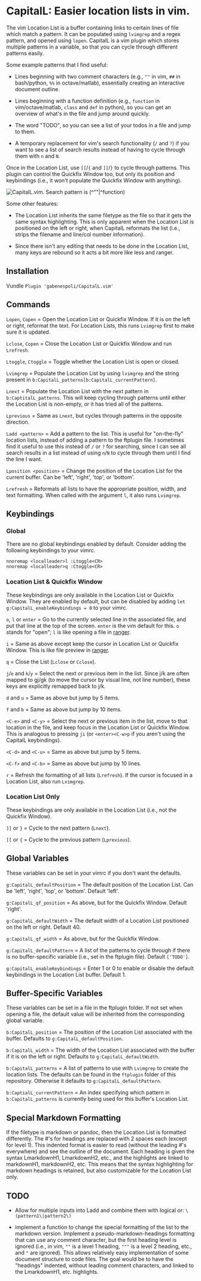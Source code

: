# CapitalL: Easier location lists in vim.

The vim Location List is a buffer containing links to certain lines of file which match a pattern. It can be populated using `lvimgrep` and a regex pattern, and opened using `lopen`. CapitalL is a vim plugin which stores multiple patterns in a variable, so that you can cycle through different patterns easily.

Some example patterns that I find useful:

- Lines beginning with two comment characters (e.g., `""` in vim, `##` in bash/python, `%%` in octave/matlab), essentially creating an interactive document outline.

- Lines beginning with a function definition (e.g., `function` in vim/octave/matlab, `class` and `def` in python), so you can get an overview of what's in the file and jump around quickly.

- The word "TODO", so you can see a list of your todos in a file and jump to them.

- A temporary replacement for vim's search functionality (`/` and `?`) if you want to see a list of search results instead of having to cycle through them with `n` and `N`.

Once in the Location List, use `[[`/`{` and `]]`/`}` to cycle through patterns. This plugin can control the Quickfix Window too, but only its position and keybindings (i.e., it won't populate the Quickfix Window with anything).

![CapitalL.vim. Search pattern is \(^\"\"\|^function\)](http://i.imgur.com/OQKSzrM.png)

Some other features:

- The Location List inherits the same filetype as the file so that it gets the same syntax highlighting. This is only apparent when the Location List is positioned on the left or right, when CapitalL reformats the list (i.e., strips the filename and line/col number information).

- Since there isn't any editing that needs to be done in the Location List, many keys are rebound so it acts a bit more like less and ranger.

## Installation

Vundle `Plugin 'gabenespoli/CapitalL.vim'`

## Commands

`Lopen`, `Copen` = Open the Location List or Quickfix Window. If it is on the left or right, reformat the text. For Location Lists, this runs `Lvimgrep` first to make sure it is updated.

`Lclose`, `Copen` = Close the Location List or Quickfix Window and run `Lrefresh`.

`Ltoggle`, `Ctoggle` = Toggle whether the Location List is open or closed.

`Lvimgrep` = Populate the Location List by using `lvimgrep` and the string present in `b:CapitalL_patterns[b:CapitalL_currentPattern]`.

`Lnext` = Populate the Location List with the next pattern in `b:CaptitalL_patterns`. This will keep cycling through patterns until either the Location List is non-empty, or it has tried all of the patterns.

`Lprevious` = Same as `Lnext`, but cycles through patterns in the opposite direction.

`Ladd <pattern>` = Add a pattern to the list. This is useful for "on-the-fly" location lists, instead of adding a pattern to the ftplugin file. I sometimes find it useful to use this instead of `/` or `?` for searching, since I can see all search results in a list instead of using `n`/`N` to cycle through them until I find the line I want.

`Lposition <position>` = Change the position of the Location List for the current buffer. Can be 'left', 'right', 'top', or 'bottom'.

`Lrefresh` = Reformats all lists to have the appropriate position, width, and text formatting. When called with the argument `l`, it also runs `Lvimgrep`.

## Keybindings

### Global

There are no global keybindings enabled by default. Consider adding the following keybindings to your vimrc.

```vim
nnoremap <localleader>l :Ltoggle<CR>
nnoremap <localleader>q :Ctoggle<CR>
```

### Location List & Quickfix Window

These keybindings are only available in the Location List or Quickfix Window. They are enabled by default, but can be disabled by adding `let g:CapitalL_enableKeybindings = 0` to your vimrc.

`o`, `l` or `enter` = Go to the currently selected line in the associated file, and put that line at the top of the screen. `enter` is the vim default for this. `o` stands for "open"; `l` is like opening a file in [ranger](https://github.com/ranger/ranger).

`i` = Same as above except keep the cursor in Location List or Quickfix Window. This is like file preview in [ranger](https://github.com/ranger/ranger).

`q` = Close the List (`Lclose` or `Cclose`).

`j`/`e` and `k`/`y` = Select the next or previous item in the list. Since j/k are often mapped to gj/gk (to move the cursor by visual line, not line number), these keys are explicitly remapped back to j/k.

`d` and `u` = Same as above but jump by 5 items.

`f` and `b` = Same as above but jump by 10 items.

`<C-e>` and `<C-y>` = Select the next or previous item in the list, move to that location in the file, and keep focus in the Location List or Quickfix Window. This is analogous to pressing `ji` (or `<enter><C-w>p` if you aren't using the CapitalL keybindings).

`<C-d>` and `<C-u>` = Same as above but jump by 5 items.

`<C-f>` and `<C-b>` = Same as above but jump by 10 lines.

`r` = Refresh the formatting of all lists (`Lrefresh`). If the cursor is focused in a Location List, also run `Lvimgrep`.

### Location List Only

These keybindings are only available in the Location List (i.e., not the Quickfix Window).

`]]` or `}` = Cycle to the next pattern (`Lnext`).

`[[` or `{` = Cycle to the previous pattern (`Lprevious`).

## Global Variables

These variables can be set in your vimrc if you don't want the defaults.

`g:CapitalL_defaultPosition` = The default position of the Location List. Can be 'left', 'right', 'top', or 'bottom'. Default 'left'.

`g:CapitalL_qf_position` = As above, but for the Quickfix Window. Default 'right'.

`g:CapitalL_defaultWidth` = The default width of a Location List positioned on the left or right. Default 40.

`g:CapitalL_qf_width` = As above, but for the Quickfix Window.

`g:CapitalL_defaultPattern` = A list of the patterns to cycle through if there is no buffer-specific variable (i.e., set in the ftplugin file). Default `['TODO']`.

`g:CapitalL_enableKeybindings` = Enter 1 or 0 to enable or disable the default keybindings in the Location List buffer. Default 1.

## Buffer-Specific Variables

These variables can be set in a file in the ftplugin folder. If not set when opening a file, the default value will be inherited from the corresponding global variable.

`b:CapitalL_position` = The position of the Location List associated with the buffer. Defaults to `g:CapitalL_defaultPosition`.

`b:CapitalL_width` = The width of the Location List associated with the buffer if it is on the left or right. Defaults to `g:CapitalL_defaultWidth`.

`b:CapitalL_patterns` = A list of patterns to use with `Lvimgrep` to create the location lists. The defaults can be found in the `ftplugin` folder of this repository. Otherwise it defaults to `g:CapitalL_defaultPattern`.

`b:CaptialL_currentPattern` = An index specifying which pattern in `b:CapitalL_patterns` is currently being used for this buffer's Location List.

## Special Markdown Formatting

If the filetype is markdown or pandoc, then the Location List is formatted differently. The #'s for headings are replaced with 2 spaces each (except for level 1). This indented format is easier to read (without the leading #'s everywhere) and see the outline of the document. Each heading is given the syntax LmarkdownH1, LmarkdownH2, etc., and the highlights are linked to markdownH1, markdownH2, etc. This means that the syntax highlighting for markdown headings is retained, but also customizable for the Location List only.

## TODO

- Allow for multiple inputs into Ladd and combine them with logical or: `\(pattern1\|pattern2\)`

- implement a function to change the special formatting of the list to the markdown version. Implement a pseudo-markdown-headings formatting that can use any comment character, but the first heading level is ignored (i.e., in vim, `""` is a level 1 heading, `"""` is a level 2 heading, etc., and `"` are ignored). This allows relatively easy implementation of some document structure to code files. The goal would be to have the "headings" indented, without leading comment characters, and linked to the LmarkdownH1, etc. highlights.

